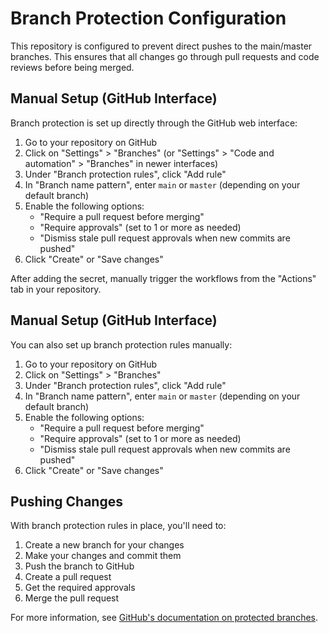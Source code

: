 # Branch Protection Configuration

This repository is configured to prevent direct pushes to the main/master branches. This ensures that all changes go through pull requests and code reviews before being merged.

## Manual Setup (GitHub Interface)

Branch protection is set up directly through the GitHub web interface:

1. Go to your repository on GitHub
2. Click on "Settings" > "Branches" (or "Settings" > "Code and automation" > "Branches" in newer interfaces)
3. Under "Branch protection rules", click "Add rule"
4. In "Branch name pattern", enter `main` or `master` (depending on your default branch)
5. Enable the following options:
   - "Require a pull request before merging"
   - "Require approvals" (set to 1 or more as needed)
   - "Dismiss stale pull request approvals when new commits are pushed"
6. Click "Create" or "Save changes"

After adding the secret, manually trigger the workflows from the "Actions" tab in your repository.

## Manual Setup (GitHub Interface)

You can also set up branch protection rules manually:

1. Go to your repository on GitHub
2. Click on "Settings" > "Branches"
3. Under "Branch protection rules", click "Add rule"
4. In "Branch name pattern", enter `main` or `master` (depending on your default branch)
5. Enable the following options:
   - "Require a pull request before merging"
   - "Require approvals" (set to 1 or more as needed)
   - "Dismiss stale pull request approvals when new commits are pushed"
6. Click "Create" or "Save changes"

## Pushing Changes

With branch protection rules in place, you'll need to:

1. Create a new branch for your changes
2. Make your changes and commit them
3. Push the branch to GitHub
4. Create a pull request
5. Get the required approvals
6. Merge the pull request

For more information, see [GitHub's documentation on protected branches](https://docs.github.com/en/github/administering-a-repository/defining-the-mergeability-of-pull-requests/about-protected-branches).
